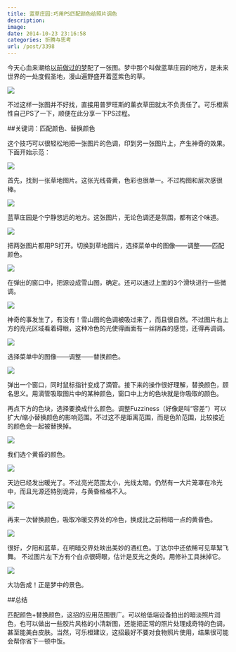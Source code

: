 ```yaml
---
title: 蓝草庄园:巧用PS匹配颜色给照片调色
description: 
image: 
date: 2014-10-23 23:16:58
categories: 折腾与思考
url: /post/3398
---
```


今天心血来潮给[以前做过的梦](http://colachan.com/post/3386)配了一张图。梦中那个叫做蓝草庄园的地方，是未来世界的一处度假圣地，漫山遍野盛开着蓝紫色的草。

![](https://storageapi.fleek.co/0a3a8890-e65e-47ce-93d7-0442b9209d38-bucket/blog/posts/2014-10/10-23/11.jpg)

不过这样一张图并不好找，直接用普罗旺斯的薰衣草田就太不负责任了。可乐橙索性自己PS了一下，顺便在此分享一下PS过程。

##关键词：匹配颜色、替换颜色

这个技巧可以很轻松地把一张图片的色调，印到另一张图片上，产生神奇的效果。下面开始示范：

![](https://storageapi.fleek.co/0a3a8890-e65e-47ce-93d7-0442b9209d38-bucket/blog/posts/2014-10/10-23/1.jpg)

首先，找到一张草地图片。这张光线昏黄，色彩也很单一。不过构图和层次感很棒。

![](https://storageapi.fleek.co/0a3a8890-e65e-47ce-93d7-0442b9209d38-bucket/blog/posts/2014-10/10-23/2.jpg)

蓝草庄园是个宁静悠远的地方。这张图片，无论色调还是氛围，都有这个味道。

![](https://storageapi.fleek.co/0a3a8890-e65e-47ce-93d7-0442b9209d38-bucket/blog/posts/2014-10/10-23/3.jpg)

把两张图片都用PS打开。切换到草地图片，选择菜单中的图像——调整——匹配颜色。

![](https://storageapi.fleek.co/0a3a8890-e65e-47ce-93d7-0442b9209d38-bucket/blog/posts/2014-10/10-23/12.jpg)

在弹出的窗口中，把源设成雪山图，确定。还可以通过上面的3个滑块进行一些微调。

![](https://storageapi.fleek.co/0a3a8890-e65e-47ce-93d7-0442b9209d38-bucket/blog/posts/2014-10/10-23/4.jpg)

神奇的事发生了，有没有！雪山图的色调被吸过来了，而且很自然。不过图片右上方的亮光区域看着碍眼，这种冷色的光使得画面有一丝阴森的感觉，还得再调调。

![](https://storageapi.fleek.co/0a3a8890-e65e-47ce-93d7-0442b9209d38-bucket/blog/posts/2014-10/10-23/5.jpg)

选择菜单中的图像——调整——替换颜色。

![](https://storageapi.fleek.co/0a3a8890-e65e-47ce-93d7-0442b9209d38-bucket/blog/posts/2014-10/10-23/6.jpg)

弹出一个窗口，同时鼠标指针变成了滴管。接下来的操作很好理解，替换颜色，顾名思义。用滴管吸取图片中的某种颜色，窗口中上方的色块就是你吸取的颜色。

再点下方的色块，选择要换成什么颜色。调整Fuzziness（好像是叫“容差”）可以扩大/缩小替换颜色的影响范围。不过这不是距离范围，而是色阶范围，比较接近的颜色会一起被替换掉。

![](https://storageapi.fleek.co/0a3a8890-e65e-47ce-93d7-0442b9209d38-bucket/blog/posts/2014-10/10-23/7.jpg)

我们选个黄昏的颜色。

![](https://storageapi.fleek.co/0a3a8890-e65e-47ce-93d7-0442b9209d38-bucket/blog/posts/2014-10/10-23/8.jpg)

天边已经发出暖光了。不过亮光范围太小，光线太暗。仍然有一大片笼罩在冷光中，而且光源还特别诡异，与黄昏格格不入。

![](https://storageapi.fleek.co/0a3a8890-e65e-47ce-93d7-0442b9209d38-bucket/blog/posts/2014-10/10-23/9.jpg)

再来一次替换颜色，吸取冷暖交界处的冷色，换成比之前稍暗一点的黄昏色。

![](https://storageapi.fleek.co/0a3a8890-e65e-47ce-93d7-0442b9209d38-bucket/blog/posts/2014-10/10-23/10.jpg)

很好，夕阳和蓝草，在明暗交界处映出美妙的酒红色。丁达尔中还依稀可见草絮飞舞。
不过图片左下方有个白点很碍眼，估计是反光之类的。用修补工具抹掉它。

![](https://storageapi.fleek.co/0a3a8890-e65e-47ce-93d7-0442b9209d38-bucket/blog/posts/2014-10/10-23/11.jpg)

大功告成！正是梦中的景色。

##总结

匹配颜色+替换颜色，这招的应用范围很广。可以给低端设备拍出的暗淡照片润色，也可以做出一些胶片风格的小清新图，还能把正常的照片处理成奇特的色调，甚至能美白皮肤。当然，可乐橙建议，这招最好不要对食物照片使用，结果很可能会帮你省下一顿中饭。